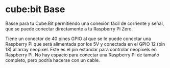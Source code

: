 <!--
---
name: cube:bit Base
class: board
type: other
formfactor: Custom
manufacturer: 4tronix
description:  Base for your Cube:Bit allowing easy connection of power and signal and directly able to plug in a Raspberry Pi Zero.
url: https://shop.4tronix.co.uk/products/cube-bit-base-for-power-microbit-and-raspberry-pi-cubebit
buy: https://shop.4tronix.co.uk/products/cube-bit-base-for-power-microbit-and-raspberry-pi-cubebit
image: 'cube-bit-base.png'
pincount: 40
eeprom: no

pin:

power:
  '2':

pin:
  '12':
    name: Data
    direction: output
    mode: pwm
    description: WS2812 Data

-->
# cube:bit Base

Basse para tu Cube:Bit permitiendo una conexión fácil de corriente y señal, que se puede conectar directamente a tu Raspberry Pi Zero.

Tiene un conector de 40 pines GPIO al que se le puede conectar una Raspberry Pi que será alimentada por los 5V y conectada en el GPIO 12 (pin 18) al array neopixel. Este es el pin estándar para controlar neopixels en Raspberry Pi. No hay espacio para conectar una Raspberry Pi de tamaño completo, pero podría hacerse con un cable.
